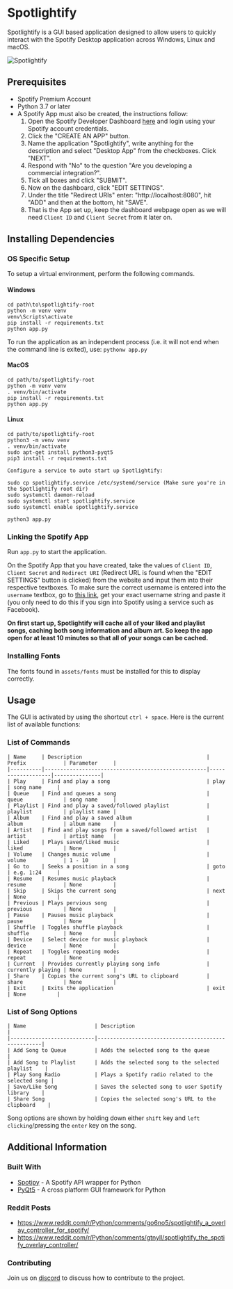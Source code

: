 # Spotlightify

Spotlightify is a GUI based application designed to allow users to quickly interact with the Spotify Desktop application across Windows, Linux and macOS.

![Spotlightify](preview.gif)

## Prerequisites

-   Spotify Premium Account
-   Python 3.7 or later
-   A Spotify App must also be created, the instructions follow:
    1. Open the Spotify Developer Dashboard <a href="https://developer.spotify.com/dashboard/login" target="_blank">here</a> and login using your Spotify account credentials.
    2. Click the "CREATE AN APP" button.
    3. Name the application "Spotlightify", write anything for the description and select "Desktop App" from the checkboxes. Click "NEXT".
    4. Respond with "No" to the question "Are you developing a commercial integration?".
    5. Tick all boxes and click "SUBMIT".
    6. Now on the dashboard, click "EDIT SETTINGS".
    7. Under the title "Redirect URIs" enter: "http://localhost:8080", hit "ADD" and then at the bottom, hit "SAVE".
    8. That is the App set up, keep the dashboard webpage open as we will need `Client ID` and `Client Secret` from it later on.

## Installing Dependencies

### OS Specific Setup

To setup a virtual environment, perform the following commands.

#### Windows

```
cd path\to\spotlightify-root
python -m venv venv
venv\Scripts\activate
pip install -r requirements.txt
python app.py
```
To run the application as an independent process (i.e. it will not end when the command line is exited), use: `pythonw app.py`

#### MacOS

```
cd path/to/spotlightify-root
python -m venv venv
. venv/bin/activate
pip install -r requirements.txt
python app.py
```

#### Linux

```
cd path/to/spotlightify-root
python3 -m venv venv
. venv/bin/activate
sudo apt-get install python3-pyqt5
pip3 install -r requirements.txt

Configure a service to auto start up Spotlightify:

sudo cp spotlightify.service /etc/systemd/service (Make sure you're in the Spotlightify root dir)
sudo systemctl daemon-reload
sudo systemctl start spotlightify.service
sudo systemctl enable spotlightify.service

python3 app.py
```

### Linking the Spotify App

Run `app.py` to start the application.

On the Spotify App that you have created, take the values of `Client ID`, `Client Secret` and `Redirect URI` (Redirect URL is found when the "EDIT SETTINGS" button is clicked) from the website and input them into their respective textboxes. To make sure the correct username is entered into the `username` textbox, go to <a href="https://www.spotify.com/us/account/overview/" target="_blank">this link</a>, get your exact username string and paste it (you only need to do this if you sign into Spotify using a service such as Facebook).

**On first start up, Spotlightify will cache all of your liked and playlist songs, caching both song information and album art. So keep the app open for at least 10 minutes so that all of your songs can be cached.**

### Installing Fonts

The fonts found in `assets/fonts` must be installed for this to display correctly.

## Usage

The GUI is activated by using the shortcut `ctrl + space`. Here is the current list of available functions:

### List of Commands

```
| Name     | Description                                        | Prefix            | Parameter     |
|----------|----------------------------------------------------|-------------------|---------------|
| Play     | Find and play a song                               | play              | song name     |
| Queue    | Find and queues a song                             | queue             | song name     |
| Playlist | Find and play a saved/followed playlist            | playlist          | playlist name |
| Album    | Find and play a saved album                        | album             | album name    |
| Artist   | Find and play songs from a saved/followed artist   | artist            | artist name   |
| Liked    | Plays saved/liked music                            | liked             | None          |
| Volume   | Changes music volume                               | volume            | 1 - 10        |
| Go to    | Seeks a position in a song                         | goto              | e.g. 1:24     |
| Resume   | Resumes music playback                             | resume            | None          |
| Skip     | Skips the current song                             | next              | None          |
| Previous | Plays pervious song                                | previous          | None          |
| Pause    | Pauses music playback                              | pause             | None          |
| Shuffle  | Toggles shuffle playback                           | shuffle           | None          |
| Device   | Select device for music playback                   | device            | None          |
| Repeat   | Toggles repeating modes                            | repeat            | None          |
| Current  | Provides currently playing song info               | currently playing | None          |
| Share    | Copies the current song's URL to clipboard         | share             | None          |
| Exit     | Exits the application                              | exit              | None          |
```

### List of Song Options

```
| Name                      | Description                                        |
|---------------------------|----------------------------------------------------|
| Add Song to Queue         | Adds the selected song to the queue                |
| Add Song to Playlist      | Adds the selected song to the selected playlist    |
| Play Song Radio           | Plays a Spotify radio related to the selected song |
| Save/Like Song            | Saves the selected song to user Spotify library    |
| Share Song                | Copies the selected song's URL to the clipboard    |
```
Song options are shown by holding down either `shift` key and `left clicking`/pressing the `enter` key on the song.  


## Additional Information

### Built With

-   <a href="https://spotipy.readthedocs.io/en/2.12.0/" target="_blank">Spotipy</a> - A Spotify API wrapper for Python
-   <a href="https://www.riverbankcomputing.com/software/pyqt/" target="_blank">PyQt5</a> - A cross platform GUI framework for Python

### Reddit Posts

- https://www.reddit.com/r/Python/comments/go6no5/spotlightify_a_overlay_controller_for_spotify/
- https://www.reddit.com/r/Python/comments/gtnyll/spotlightify_the_spotify_overlay_controller/

### Contributing

Join us on <a href="https://discord.gg/nrDke3q" target="_blank">discord</a> to discuss how to contribute to the project.
